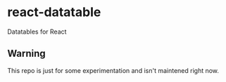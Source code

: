 # react-datatable

Datatables for React

## Warning

This repo is just for some experimentation and isn't maintened right now.
